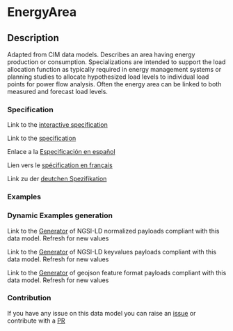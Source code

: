 # EnergyArea

## Description 

Adapted from CIM data models. Describes an area having energy production or consumption.  Specializations are intended to support the load allocation function as typically required in energy management systems or planning studies to allocate hypothesized load levels to individual load points for power flow analysis.  Often the energy area can be linked to both measured and forecast load levels.
### Specification

Link to the [interactive specification](https://swagger.lab.fiware.org/?url=https://smart-data-models.github.io/dataModel.EnergyCIM/EnergyArea/swagger.yaml)

Link to the [specification](https://smart-data-models.github.io/dataModel.EnergyCIM/EnergyArea/doc/spec.md)

Enlace a la [Especificación en español](https://smart-data-models.github.io/dataModel.EnergyCIM/EnergyArea/doc/spec_ES.md)

Lien vers le [spécification en français](https://smart-data-models.github.io/dataModel.EnergyCIM/EnergyArea/doc/spec_FR.md)

Link zu der [deutchen Spezifikation](https://smart-data-models.github.io/dataModel.EnergyCIM/EnergyArea/doc/spec_DE.md)
### Examples
### Dynamic Examples generation

Link to the [Generator](https://smartdatamodels.org/extra/ngsi-ld_generator_v0.92.php?schemaUrl=https://raw.githubusercontent.com/smart-data-models/dataModel.EnergyCIM/master/EnergyArea/schema.json&email=info@smartdatamodels.org) of NGSI-LD normalized payloads compliant with this data model. Refresh for new values

Link to the [Generator](https://smartdatamodels.org/extra/ngsi-ld_generator_keyvalues_v0.92.php?schemaUrl=https://raw.githubusercontent.com/smart-data-models/dataModel.EnergyCIM/master/EnergyArea/schema.json&email=info@smartdatamodels.org) of NGSI-LD keyvalues payloads compliant with this data model. Refresh for new values

Link to the [Generator](https://smartdatamodels.org/extra/geojson_features_generator_v1.0.php?schemaUrl=https://raw.githubusercontent.com/smart-data-models/dataModel.EnergyCIM/master/EnergyArea/schema.json&email=info@smartdatamodels.org) of geojson feature format payloads compliant with this data model. Refresh for new values
### Contribution

 If you have any issue on this data model you can raise an [issue](https://github.com/smart-data-models/dataModel.EnergyCIM/issues)  or contribute with a [PR](https://github.com/smart-data-models/dataModel.EnergyCIM/pulls)